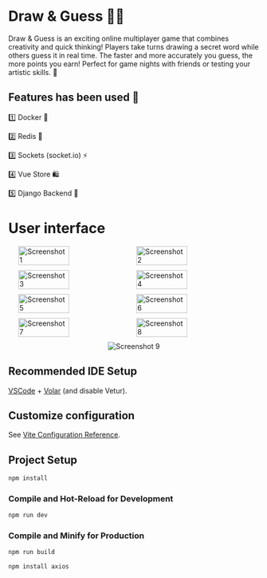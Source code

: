 # Draw & Guess 🎨✨
Draw & Guess is an exciting online multiplayer game that combines creativity and quick thinking! Players take turns drawing a secret word while others guess it in real time. The faster and more accurately you guess, the more points you earn! Perfect for game nights with friends or testing your artistic skills. 🎉

## Features has been used 🚀
1️⃣ Docker 🐳

2️⃣ Redis 🔄

3️⃣ Sockets (socket.io) ⚡

4️⃣ Vue Store 🛍️

5️⃣ Django Backend 🐍

# User interface

<p style="display: flex; flex-wrap: wrap; justify-content: center; gap: 10px; width: 100%">
  <img src="https://github.com/user-attachments/assets/4beaf0f6-d927-4a90-b40d-032168615f21" alt="Screenshot 1" style="width: 45%; height: auto;" />
  <img src="https://github.com/user-attachments/assets/0e185bf2-fe7a-4cb5-b32a-0e6cf317a8a9" alt="Screenshot 2" style="width: 45%; height: auto;" />
  <img src="https://github.com/user-attachments/assets/e1489671-6b39-4588-929c-d5dc6e869e1b" alt="Screenshot 3" style="width: 45%; height: auto;" />
  <img src="https://github.com/user-attachments/assets/ab19b73f-3366-43fe-9da1-d4fdff141d4d" alt="Screenshot 4" style="width: 45%; height: auto;" />
  <img src="https://github.com/user-attachments/assets/9000cb23-5bad-4992-92fd-15a9d4007c4a" alt="Screenshot 5" style="width: 45%; height: auto;" />
  <img src="https://github.com/user-attachments/assets/cfb5e587-7443-4a55-98d3-68913c982ec1" alt="Screenshot 6" style="width: 45%; height: auto;" />
  <img src="https://github.com/user-attachments/assets/215d9ac8-6012-42be-98d9-d1dc392d26d7" alt="Screenshot 7" style="width: 45%; height: auto;" />
  <img src="https://github.com/user-attachments/assets/75ed2dd0-ec4f-4f06-9e96-b56eace2f092" alt="Screenshot 8" style="width: 45%; height: auto;" />
  <img src="https://github.com/user-attachments/assets/1fd63ef3-39f7-4830-b81d-a95c5b7e3e52" alt="Screenshot 9" style="height: 20%; height: auto;" />
</p>



## Recommended IDE Setup

[VSCode](https://code.visualstudio.com/) + [Volar](https://marketplace.visualstudio.com/items?itemName=Vue.volar) (and disable Vetur).

## Customize configuration

See [Vite Configuration Reference](https://vite.dev/config/).

## Project Setup

```sh
npm install
```

### Compile and Hot-Reload for Development

```sh
npm run dev
```

### Compile and Minify for Production

```sh
npm run build
```

```sh
npm install axios
```
